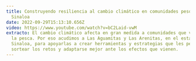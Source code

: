 ```yaml
---
title: Construyendo resiliencia al cambio climático en comunidades pesqueras de
  Sinaloa
date: 2022-09-29T15:13:10.656Z
video: https://www.youtube.com/watch?v=bC2Laid-vwM
extracto: El cambio climático afecta en gran medida a comunidades que viven de
  la pesca. Por eso acudimos a Las Aguamitas y Las Arenitas, en el estado de
  Sinaloa, para apoyarlas a crear herramientas y estrategias que les permitan
  sortear los retos y adaptarse mejor ante los efectos que vienen.
---
```

